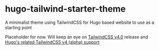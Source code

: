 # hugo-tailwind-starter-theme
A minimalist theme using TailwindCSS for Hugo based website to use as a starting point


Placeholder for now. Will keep an eye on [TailwindCSS v4.0](https://tailwindcss.com/blog/tailwindcss-v4-alpha) release and [Hugo's related TailwindCSS v4 (alpha) support](https://gohugo.io/functions/css/tailwindcss/)
